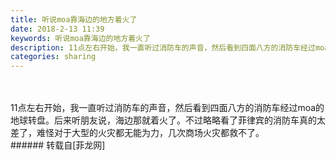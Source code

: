 ```yaml
---
title: 听说moa靠海边的地方着火了
date: 2018-2-13 11:39
keywords: 听说moa靠海边的地方着火了
description: 11点左右开始，我一直听过消防车的声音，然后看到四面八方的消防车经过moa的地球转盘。后来听朋友说，海边那就着火了。不过略略看了菲律宾的消防车真的太差了，难怪对于大型的火灾都无能为力，几次商场火灾都救不了。
categories: sharing
---
```

<td class="t_f" id="postmessage_1144171">

<br/>
<br/>
11点左右开始，我一直听过消防车的声音，然后看到四面八方的消防车经过moa的地球转盘。后来听朋友说，海边那就着火了。不过略略看了菲律宾的消防车真的太差了，难怪对于大型的火灾都无能为力，几次商场火灾都救不了。<br/>
</td>
###### 转载自[菲龙网]